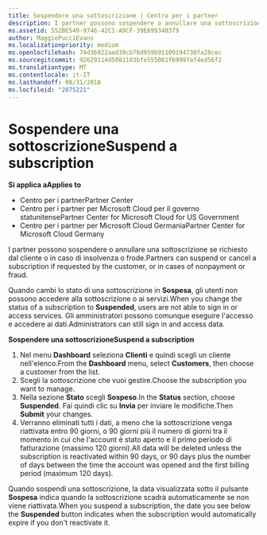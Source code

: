 ```yaml
---
title: Sospendere una sottoscrizione | Centro per i partner
description: I partner possono sospendere o annullare una sottoscrizione se richiesto dal cliente o in caso di insolvenza o frode.
ms.assetid: 552BE549-9746-42C1-A9CF-39E699340379
author: MaggiePucciEvans
ms.localizationpriority: medium
ms.openlocfilehash: 74d36922aad39cb78d959b91109194730fa28cec
ms.sourcegitcommit: 92629114d5081103bfe555081f69997af4ed56f2
ms.translationtype: MT
ms.contentlocale: it-IT
ms.lasthandoff: 08/31/2018
ms.locfileid: "2875221"
---
```

# <a name="suspend-a-subscription"></a><span data-ttu-id="a9a74-103">Sospendere una sottoscrizione</span><span class="sxs-lookup"><span data-stu-id="a9a74-103">Suspend a subscription</span></span>

**<span data-ttu-id="a9a74-104">Si applica a</span><span class="sxs-lookup"><span data-stu-id="a9a74-104">Applies to</span></span>**

-  <span data-ttu-id="a9a74-105">Centro per i partner</span><span class="sxs-lookup"><span data-stu-id="a9a74-105">Partner Center</span></span>
-  <span data-ttu-id="a9a74-106">Centro per i partner per Microsoft Cloud per il governo statunitense</span><span class="sxs-lookup"><span data-stu-id="a9a74-106">Partner Center for Microsoft Cloud for US Government</span></span>
-  <span data-ttu-id="a9a74-107">Centro per i partner per Microsoft Cloud Germania</span><span class="sxs-lookup"><span data-stu-id="a9a74-107">Partner Center for Microsoft Cloud Germany</span></span>

<span data-ttu-id="a9a74-108">I partner possono sospendere o annullare una sottoscrizione se richiesto dal cliente o in caso di insolvenza o frode.</span><span class="sxs-lookup"><span data-stu-id="a9a74-108">Partners can suspend or cancel a subscription if requested by the customer, or in cases of nonpayment or fraud.</span></span>

<span data-ttu-id="a9a74-109">Quando cambi lo stato di una sottoscrizione in **Sospesa**, gli utenti non possono accedere alla sottoscrizione o ai servizi.</span><span class="sxs-lookup"><span data-stu-id="a9a74-109">When you change the status of a subscription to **Suspended**, users are not able to sign in or access services.</span></span> <span data-ttu-id="a9a74-110">Gli amministratori possono comunque eseguire l'accesso e accedere ai dati.</span><span class="sxs-lookup"><span data-stu-id="a9a74-110">Administrators can still sign in and access data.</span></span>

**<span data-ttu-id="a9a74-111">Sospendere una sottoscrizione</span><span class="sxs-lookup"><span data-stu-id="a9a74-111">Suspend a subscription</span></span>**

1.  <span data-ttu-id="a9a74-112">Nel menu **Dashboard** seleziona **Clienti** e quindi scegli un cliente nell'elenco.</span><span class="sxs-lookup"><span data-stu-id="a9a74-112">From the **Dashboard** menu, select **Customers**, then choose a customer from the list.</span></span>
2.  <span data-ttu-id="a9a74-113">Scegli la sottoscrizione che vuoi gestire.</span><span class="sxs-lookup"><span data-stu-id="a9a74-113">Choose the subscription you want to manage.</span></span>
3.  <span data-ttu-id="a9a74-114">Nella sezione **Stato** scegli **Sospeso**.</span><span class="sxs-lookup"><span data-stu-id="a9a74-114">In the **Status** section, choose **Suspended**.</span></span> <span data-ttu-id="a9a74-115">Fai quindi clic su **Invia** per inviare le modifiche.</span><span class="sxs-lookup"><span data-stu-id="a9a74-115">Then **Submit** your changes.</span></span>
4.  <span data-ttu-id="a9a74-116">Verranno eliminati tutti i dati, a meno che la sottoscrizione venga riattivata entro 90 giorni, o 90 giorni più il numero di giorni tra il momento in cui che l'account è stato aperto e il primo periodo di fatturazione (massimo 120 giorni).</span><span class="sxs-lookup"><span data-stu-id="a9a74-116">All data will be deleted unless the subscription is reactivated within 90 days, or 90 days plus the number of days between the time the account was opened and the first billing period (maximum 120 days).</span></span>

<span data-ttu-id="a9a74-117">Quando sospendi una sottoscrizione, la data visualizzata sotto il pulsante **Sospesa** indica quando la sottoscrizione scadrà automaticamente se non viene riattivata.</span><span class="sxs-lookup"><span data-stu-id="a9a74-117">When you suspend a subscription, the date you see below the **Suspended** button indicates when the subscription would automatically expire if you don't reactivate it.</span></span> 
